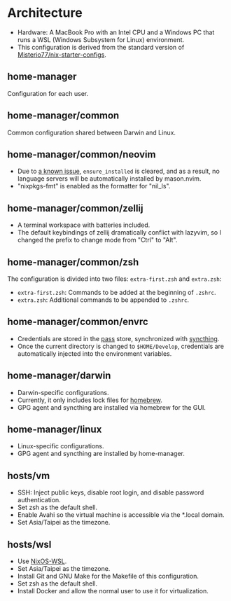 # Architecture

- Hardware: A MacBook Pro with an Intel CPU and a Windows PC that runs a WSL (Windows Subsystem for Linux) environment.
- This configuration is derived from the standard version of [Misterio77/nix-starter-configs](https://github.com/Misterio77/nix-starter-configs/tree/972935c1b35d8b92476e26b0e63a044d191d49c3/standard).

## home-manager

Configuration for each user.

## home-manager/common

Common configuration shared between Darwin and Linux.

## home-manager/common/neovim

- Due to [a known issue](https://github.com/williamboman/mason.nvim/issues/428), `ensure_installed` is cleared, and as a result, no language servers will be automatically installed by mason.nvim.
- "nixpkgs-fmt" is enabled as the formatter for "nil_ls".

## home-manager/common/zellij

- A terminal workspace with batteries included.
- The default keybindings of zellij dramatically conflict with lazyvim, so I changed the prefix to change mode from "Ctrl" to "Alt".

## home-manager/common/zsh

The configuration is divided into two files: `extra-first.zsh` and `extra.zsh`:

- `extra-first.zsh`: Commands to be added at the beginning of `.zshrc`.
- `extra.zsh`: Additional commands to be appended to `.zshrc`.

## home-manager/common/envrc

- Credentials are stored in the [pass](https://www.passwordstore.org) store, synchronized with [syncthing](https://syncthing.net).
- Once the current directory is changed to `$HOME/Develop`, credentials are automatically injected into the environment variables.

## home-manager/darwin

- Darwin-specific configurations.
- Currently, it only includes lock files for [homebrew](https://brew.sh).
- GPG agent and syncthing are installed via homebrew for the GUI.

## home-manager/linux

- Linux-specific configurations.
- GPG agent and syncthing are installed by home-manager.

## hosts/vm

- SSH: Inject public keys, disable root login, and disable password authentication.
- Set zsh as the default shell.
- Enable Avahi so the virtual machine is accessible via the \*.local domain.
- Set Asia/Taipei as the timezone.

## hosts/wsl

- Use [NixOS-WSL](https://github.com/nix-community/NixOS-WSL/blob/aef95bdb6800a3a2af7aa7083d6df03067da6592/README.md).
- Set Asia/Taipei as the timezone.
- Install Git and GNU Make for the Makefile of this configuration.
- Set zsh as the default shell.
- Install Docker and allow the normal user to use it for virtualization.
